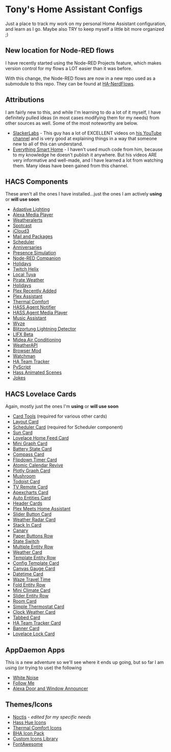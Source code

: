 # Tony's Home Assistant Configs

Just a place to track my work on my personal Home Assistant configuration, and learn as I go. Maybe also TRY to keep myself a little bit more organized ;)

## New location for Node-RED flows

I have recently started using the Node-RED Projects feature, which makes version control for my flows a LOT easier than it was before.

With this change, the Node-RED flows are now in a new repo used as a submodule to this repo. They can be found at [HA-NerdFlows](https://github.com/tm24fan8/HA-NerdFlows).

## Attributions

I am fairly new to this, and while I'm learning to do a lot of it myself, I have definitely pulled ideas (in most cases modifying them for my needs) from other sources as well. Some of the most noteworthy are below.

- [SlackerLabs](https://github.com/thejeffreystone/home-assistant-configuration) - This guy has a lot of EXCELLENT videos on [his YouTube channel](https://www.youtube.com/c/SlackerLabs) and is very good at explaining things in a way that someone new to all of this can understand.
- [Everything Smart Home](https://www.youtube.com/c/EverythingSmartHome) - I haven't used much code from him, because to my knowledge he doesn't publish it anywhere. But his videos ARE very informative and well-made, and I have learned a lot from watching them. Many ideas have been gained from this channel.

## HACS Components

These aren't all the ones I have installed...just the ones I am actively **using** or **will use soon**

- [Adaptive Lighting](https://github.com/basnijholt/adaptive-lighting)
- [Alexa Media Player](https://github.com/custom-components/alexa_media_player)
- [Weatheralerts](https://github.com/custom-components/weatheralerts)
- [Spotcast](https://github.com/fondberg/spotcast)
- [iCloud3](https://github.com/gcobb321/icloud3)
- [Mail and Packages](https://github.com/moralmunky/Home-Assistant-Mail-And-Packages)
- [Scheduler](https://github.com/nielsfaber/scheduler-component)
- [Anniversaries](https://github.com/pinkywafer/Anniversaries)
- [Presence Simulation](https://github.com/slashback100/presence_simulation)
- [Node-RED Companion](https://github.com/zachowj/hass-node-red)
- [Holidays](https://github.com/bruxy70/Holidays)
- [Twitch Helix](https://github.com/Radioh/ha_twitch_helix)
- [Local Tuya](https://github.com/rospogrigio/localtuya)
- [Pirate Weather](https://github.com/alexander0042/pirate-weather-ha)
- [Holidays](https://github.com/bruxy70/Holidays)
- [Plex Recently Added](https://github.com/NemesisRE/sensor.plex_recently_added)
- [Plex Assistant](https://github.com/tm24fan8/plex_assistant)
- [Thermal Comfort](https://github.com/dolezsa/thermal_comfort)
- [HASS.Agent Notifier](https://github.com/LAB02-Research/HASS.Agent-Notifier)
- [HASS.Agent Media Player](https://github.com/LAB02-Research/HASS.Agent-MediaPlayer)
- [Music Assistant](https://github.com/music-assistant/hass-music-assistant)
- [Wyze](https://github.com/JoshuaMulliken/ha-wyzeapi)
- [Blitzortung Lightning Detector](https://github.com/mrk-its/homeassistant-blitzortung)
- [LIFX Beta](https://github.com/Djelibeybi/ha-lifx-beta)
- [Midea Air Conditioning](https://github.com/mac-zhou/midea-ac-py)
- [WeatherAPI](https://github.com/iprak/weatherapi)
- [Browser Mod](https://github.com/thomasloven/hass-browser_mod)
- [Watchman](https://github.com/dummylabs/thewatchman)
- [HA Team Tracker](https://github.com/vasqued2/ha-teamtracker)
- [PyScript](https://github.com/custom-components/pyscript)
- [Hass Animated Scenes](https://github.com/chazzu/hass-animated-scenes)
- [Jokes](https://github.com/LaggAt/ha-jokes)

## HACS Lovelace Cards

Again, mostly just the ones I'm **using** or **will use soon**

- [Card Tools](https://github.com/thomasloven/lovelace-card-tools) (required for various other cards)
- [Layout Card](https://github.com/thomasloven/lovelace-layout-card)
- [Scheduler Card](https://github.com/nielsfaber/scheduler-card) (required for Scheduler component)
- [Sun Card](https://github.com/AitorDB/home-assistant-sun-card)
- [Lovelace Home Feed Card](https://github.com/gadgetchnnel/lovelace-home-feed-card)
- [Mini Graph Card](https://github.com/kalkih/mini-graph-card)
- [Battery State Card](https://github.com/maxwroc/battery-state-card)
- [Compass Card](https://github.com/tomvanswam/compass-card)
- [Flipdown Timer Card](https://github.com/pmongloid/flipdown-timer-card)
- [Atomic Calendar Revive](https://github.com/totaldebug/atomic-calendar-revive)
- [Plotly Graph Card](https://github.com/dbuezas/lovelace-plotly-graph-card)
- [Mushroom](https://github.com/piitaya/lovelace-mushroom)
- [Todoist Card](https://github.com/grinstantin/todoist-card)
- [TV Remote Card](https://github.com/marrobHD/tv-card)
- [Apexcharts Card](https://github.com/RomRider/apexcharts-card)
- [Auto Entities Card](https://github.com/thomasloven/lovelace-auto-entities)
- [Header Cards](https://github.com/gadgetchnnel/lovelace-header-cards)
- [Plex Meets Home Assistant](https://github.com/JurajNyiri/PlexMeetsHomeAssistant)
- [Slider Button Card](https://github.com/custom-cards/slider-button-card)
- [Weather Radar Card](https://github.com/Makin-Things/weather-radar-card)
- [Stack In Card](https://github.com/custom-cards/stack-in-card)
- [Canary](https://github.com/jcwillox/lovelace-canary)
- [Paper Buttons Row](https://github.com/jcwillox/lovelace-paper-buttons-row)
- [State Switch](https://github.com/thomasloven/lovelace-state-switch)
- [Multiple Entity Row](https://github.com/benct/lovelace-multiple-entity-row)
- [Weather Card](https://github.com/bramkragten/weather-card)
- [Template Entity Row](https://github.com/thomasloven/lovelace-template-entity-row)
- [Config Template Card](https://github.com/iantrich/config-template-card)
- [Canvas Gauge Card](https://github.com/custom-cards/canvas-gauge-card)
- [Datetime Card](https://github.com/a-p-z/datetime-card)
- [Waze Travel Time](https://github.com/r-renato/ha-card-waze-travel-time)
- [Fold Entity Row](https://github.com/thomasloven/lovelace-fold-entity-row)
- [Mini Climate Card](https://github.com/artem-sedykh/mini-climate-card)
- [Slider Entity Row](https://github.com/thomasloven/lovelace-slider-entity-row)
- [Room Card](https://github.com/marcokreeft87/room-card)
- [Simple Thermostat Card](https://github.com/nervetattoo/simple-thermostat)
- [Clock Weather Card](https://github.com/pkissling/clock-weather-card)
- [Tabbed Card](https://github.com/kinghat/tabbed-card)
- [HA Team Tracker Card](https://github.com/vasqued2/ha-teamtracker-card)
- [Banner Card](https://github.com/nervetattoo/banner-card)
- [Lovelace Lock Card](https://github.com/CyrisXD/love-lock-card)

## AppDaemon Apps

This is a new adventure so we'll see where it ends up going, but so far I am using (or trying to use) the following

- [White Noise](https://github.com/apop880/White-Noise)
- [Follow Me](https://github.com/aneisch/follow_me_appdaemon)
- [Alexa Door and Window Announcer](https://github.com/UbhiTS/ad-alexadoorwindowannounce)

## Themes/Icons

- [Noctis](https://github.com/tm24fan8/noctis) - *edited for my specific needs*
- [Hass Hue Icons](https://github.com/arallsopp/hass-hue-icons)
- [Thermal Comfort Icons](https://github.com/rautesamtr/thermal_comfort_icons)
- [BHA Icon Pack](https://github.com/hulkhaugen/hass-bha-icons)
- [Custom Icons Library](https://github.com/Mariusthvdb/custom-icons)
- [FontAwesome](https://github.com/thomasloven/hass-fontawesome)
